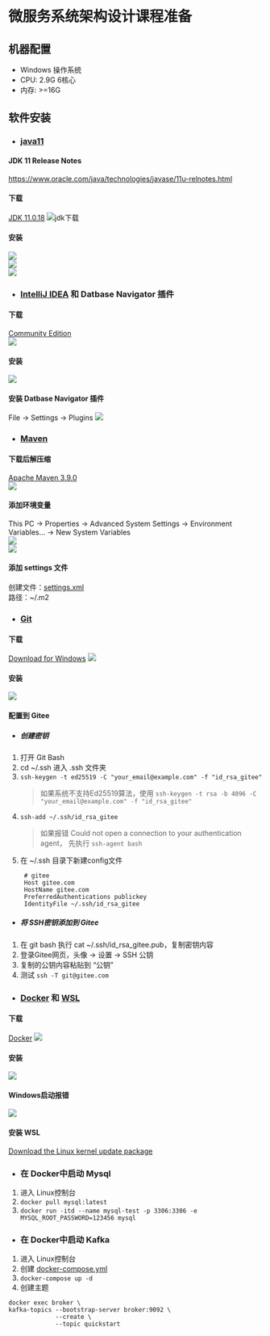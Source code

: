 # 微服务系统架构设计课程准备


## 机器配置
* Windows 操作系统
* CPU: 2.9G 6核心
* 内存: >=16G


## 软件安装
* ### [java11](https://www.oracle.com/java/technologies/downloads/#java11-windows)
#### JDK 11 Release Notes
https://www.oracle.com/java/technologies/javase/11u-relnotes.html

#### 下载
[JDK 11.0.18](https://www.oracle.com/java/technologies/downloads/#java11-windows)
![jdk下载](https://raw.githubusercontent.com/yuqisun/yuqisun.github.io/master/_posts/images/jdk11_download.png)

#### 安装
![](https://raw.githubusercontent.com/yuqisun/yuqisun.github.io/master/_posts/images/jdk11_install_step1.png)  
![](https://raw.githubusercontent.com/yuqisun/yuqisun.github.io/master/_posts/images/jdk11_install_step2.png)  
![](https://raw.githubusercontent.com/yuqisun/yuqisun.github.io/master/_posts/images/jdk11_install_step3.png)


* ### [IntelliJ IDEA](https://www.jetbrains.com/idea/download/?ij80pr#section=windows) 和 Datbase Navigator 插件
#### 下载
[Community Edition](https://raw.githubusercontent.com/yuqisun/yuqisun.github.io/master/_posts/images/idea_download.png)  
![](https://raw.githubusercontent.com/yuqisun/yuqisun.github.io/master/_posts/images/idea_download.png)

#### 安装
![](https://raw.githubusercontent.com/yuqisun/yuqisun.github.io/master/_posts/images/idea_install.png)

#### 安装 Datbase Navigator 插件
File -> Settings -> Plugins
![](https://raw.githubusercontent.com/yuqisun/yuqisun.github.io/master/_posts/images/Database_Navigator.png)


* ### [Maven](https://maven.apache.org/download.cgi)
#### 下载后解压缩
[Apache Maven 3.9.0](https://maven.apache.org/download.cgi)  
![](https://raw.githubusercontent.com/yuqisun/yuqisun.github.io/master/_posts/images/maven_download.png)

#### 添加环境变量
This PC -> Properties -> Advanced System Settings -> Environment Variables... -> New System Variables  
![](https://raw.githubusercontent.com/yuqisun/yuqisun.github.io/master/_posts/images/maven_home.png)  
![](https://raw.githubusercontent.com/yuqisun/yuqisun.github.io/master/_posts/images/maven_home_path.png)

#### 添加 settings 文件
创建文件：[settings.xml](https://raw.githubusercontent.com/yuqisun/yuqisun.github.io/master/_posts/files/settings.xml)  
路径：~/.m2


* ### [Git](https://git-scm.com/downloads)
#### 下载
[Download for Windows](https://git-scm.com/download/win)
![](https://raw.githubusercontent.com/yuqisun/yuqisun.github.io/master/_posts/images/git_download.png)

#### 安装
![](https://raw.githubusercontent.com/yuqisun/yuqisun.github.io/master/_posts/images/git_install.png)

#### 配置到 Gitee
* ##### 创建密钥
1. 打开 Git Bash
2. cd ~/.ssh 进入 .ssh 文件夹
3. `ssh-keygen -t ed25519 -C "your_email@example.com" -f "id_rsa_gitee"`
    > 如果系统不支持Ed25519算法，使用 `ssh-keygen -t rsa -b 4096 -C "your_email@example.com" -f "id_rsa_gitee"`
4. `ssh-add ~/.ssh/id_rsa_gitee`
    > 如果报错 Could not open a connection to your authentication agent， 先执行 `ssh-agent bash`
5. 在 ~/.ssh 目录下新建config文件
   ```
    # gitee
    Host gitee.com
    HostName gitee.com
    PreferredAuthentications publickey
    IdentityFile ~/.ssh/id_rsa_gitee
   ```
* ##### 将 SSH密钥添加到 Gitee
1. 在 git bash 执行 cat ~/.ssh/id_rsa_gitee.pub，复制密钥内容
2. 登录Gitee网页，头像 -> 设置 -> SSH 公钥
3. 复制的公钥内容粘贴到 “公钥”
4. 测试 `ssh -T git@gitee.com`

* ### [Docker](https://www.docker.com/) 和 [WSL](https://learn.microsoft.com/en-us/windows/wsl/install-manual#step-4---download-the-linux-kernel-update-package)
#### 下载
[Docker](https://www.docker.com/)
![](https://raw.githubusercontent.com/yuqisun/yuqisun.github.io/master/_posts/images/docker_download.png)

#### 安装
![](https://raw.githubusercontent.com/yuqisun/yuqisun.github.io/master/_posts/images/docker_install.png)
#### Windows启动报错
![](https://raw.githubusercontent.com/yuqisun/yuqisun.github.io/master/_posts/images/docker_isntall_wsl_exception.png)
#### 安装 WSL
[Download the Linux kernel update package](https://learn.microsoft.com/en-us/windows/wsl/install-manual#step-4---download-the-linux-kernel-update-package)


* ### 在 Docker中启动 Mysql
1. 进入 Linux控制台
2. `docker pull mysql:latest`
3. `docker run -itd --name mysql-test -p 3306:3306 -e MYSQL_ROOT_PASSWORD=123456 mysql`


* ### 在 Docker中启动 Kafka
1. 进入 Linux控制台
2. 创建 [docker-compose.yml](https://raw.githubusercontent.com/yuqisun/yuqisun.github.io/master/_posts/files/docker-compose.yml)
3. `docker-compose up -d`
4. 创建主题
```shell
docker exec broker \
kafka-topics --bootstrap-server broker:9092 \
             --create \
             --topic quickstart
```

